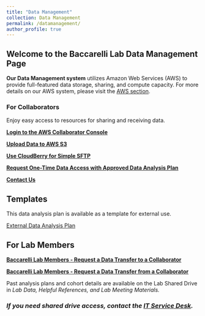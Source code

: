 ```yaml
---
title: "Data Management"
collection: Data Management
permalink: /datamanagement/
author_profile: true
---
```


## Welcome to the Baccarelli Lab Data Management Page ##

**Our Data Management system** utilizes Amazon Web Services (AWS) to provide full-featured data storage, sharing, and compute capacity. For more details on our AWS system, please visit the [AWS section](https://baccarellilab.github.io/aws/).

### For Collaborators

Enjoy easy access to resources for sharing and receiving data.

**[Login to the AWS Collaborator Console](https://baccarellilab.signin.aws.amazon.com/console)**

**[Upload Data to AWS S3](https://s3.amazonaws.com/baccarellilabgithubio/AWS_Tutorials/AWS+Access+for+Collaborators+IAM+Guide.pdf)**

**[Use CloudBerry for Simple SFTP](https://s3.amazonaws.com/baccarellilabgithubio/AWS_Tutorials/CloudBerry+for+Collaborators.pdf)** 

**[Request One-Time Data Access with Approved Data Analysis Plan](https://baccarellilab.wufoo.com/forms/z1y9qxm607emvih/)**

**[Contact Us](mailto:jmk2273@cumc.columbia.edu)** 


## Templates 

This data analysis plan is available as a template for external use.

[External Data Analysis Plan](https://s3.amazonaws.com/baccarellilabgithubio/TEMPLATE+Analysis+Plans_External.pdf)

## For Lab Members

**[Baccarelli Lab Members - Request a Data Transfer to a Collaborator](https://baccarellilab.wufoo.com/forms/qf541g70vfv5w9/)**

**[Baccarelli Lab Members - Request a Data Transfer from a Collaborator](https://baccarellilab.wufoo.com/forms/rf0ggjn1dzcay6/)**

Past analysis plans and cohort details are available on the Lab Shared Drive in <i>Lab Data<i/>, <i>Helpful References<i/>, and <i>Lab Meeting Materials<i/>. 
  
### If you need shared drive access, contact the [IT Service Desk](mailto:cumcprod@service-now.com).
